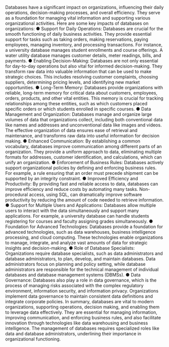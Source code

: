 Databases have a significant impact on organizations, influencing their daily operations, decision-making processes, and overall efficiency. They serve as a foundation for managing vital information and supporting various organizational activities.
Here are some key impacts of databases on organizations:
●
Support for Daily Operations: Databases are crucial for the smooth functioning of daily business activities. They provide essential support for tasks such as taking orders, making reservations, paying employees, managing inventory, and processing transactions. For instance, a university database manages student enrollments and course offerings. A water utility database manages customer details, meter readings, bills, and payments.
●
Enabling Decision-Making: Databases are not only essential for day-to-day operations but also vital for informed decision-making. They transform raw data into valuable information that can be used to make strategic choices. This includes resolving customer complaints, choosing suppliers, determining pricing levels, and identifying new market opportunities.
●
Long-Term Memory: Databases provide organizations with reliable, long-term memory for critical data about customers, employees, orders, products, and other vital entities. This memory is crucial for tracking relationships among these entities, such as which customers placed specific orders or which students enrolled in specific courses.
●
Data Management and Organization: Databases manage and organize large volumes of data that organizations collect, including both conventional data like names and addresses and unconventional data like images and videos. The effective organization of data ensures ease of retrieval and maintenance, and transforms raw data into useful information for decision making.
●
Enhanced Communication: By establishing a common vocabulary, databases improve communication among different parts of an organization. They provide a uniform approach to data, eliminating multiple formats for addresses, customer identification, and calculations, which can unify an organization.
●
Enforcement of Business Rules: Databases actively support organizational policies by defining and enforcing business rules. For example, a rule ensuring that an order must precede shipment can be supported by an integrity constraint.
●
Improved Efficiency and Productivity: By providing fast and reliable access to data, databases can improve efficiency and reduce costs by automating many tasks. Non-procedural access, using SQL, can dramatically improve software productivity by reducing the amount of code needed to retrieve information.
●
Support for Multiple Users and Applications: Databases allow multiple users to interact with the data simultaneously and support many applications. For example, a university database can handle students registering for courses and faculty assigning grades simultaneously.
●
Foundation for Advanced Technologies: Databases provide a foundation for advanced technologies, such as data warehouses, business intelligence processing, and cloud computing. These technologies enable organizations to manage, integrate, and analyze vast amounts of data for strategic insights and decision-making.
●
Role of Database Specialists: Organizations require database specialists, such as data administrators and database administrators, to plan, develop, and maintain databases. Data administrators focus on planning and policy setting, while database administrators are responsible for the technical management of individual databases and database management systems (DBMSs).
●
Data Governance: Databases also play a role in data governance, which is the process of managing risks associated with the complex regulatory environment, information security, and information privacy. Organizations implement data governance to maintain consistent data definitions and integrate corporate policies.
In summary, databases are vital to modern organizations, supporting operations, decision making, and enabling them to leverage data effectively. They are essential for managing information, improving communication, and enforcing business rules, and also facilitate innovation through technologies like data warehousing and business intelligence. The management of databases requires specialized roles like data and database administrators, underlining their importance in organizational functioning.